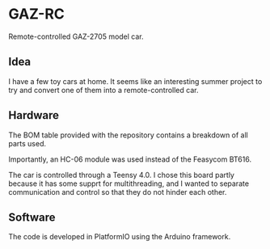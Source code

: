 # GAZ-RC
Remote-controlled GAZ-2705 model car. 

## Idea
I have a few toy cars at home. It seems like an interesting summer project to try and convert one of them into a remote-controlled car. 

## Hardware
The BOM table provided with the repository contains a breakdown of all parts used.

Importantly, an HC-06 module was used instead of the Feasycom BT616.

The car is controlled through a Teensy 4.0. I chose this board partly because it has some supprt for multithreading, and I wanted to separate communication and control so that they do not hinder each other.
## Software
The code is developed in PlatformIO using the Arduino framework.
